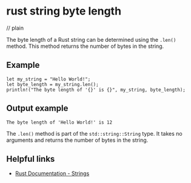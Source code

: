 # rust string byte length
// plain

The byte length of a Rust string can be determined using the `.len()` method. This method returns the number of bytes in the string.

## Example

```
let my_string = "Hello World!";
let byte_length = my_string.len();
println!("The byte length of '{}' is {}", my_string, byte_length);
```
## Output example

```
The byte length of 'Hello World!' is 12
```

The `.len()` method is part of the `std::string::String` type. It takes no arguments and returns the number of bytes in the string.

## Helpful links
- [Rust Documentation - Strings](https://doc.rust-lang.org/std/string/struct.String.html)